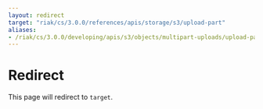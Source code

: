```yaml
---
layout: redirect
target: "riak/cs/3.0.0/references/apis/storage/s3/upload-part"
aliases:
- /riak/cs/3.0.0/developing/apis/s3/objects/multipart-uploads/upload-part
---
```


# Redirect

This page will redirect to `target`.
